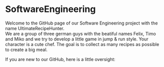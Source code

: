 # SoftwareEngineering                                                                                                                                   
Welcome to the GitHub page of our Software Engineering project with the name UltimateRecipeHunter.                                                          
We are a group of three german guys with the beatiful names Felix, Timo and Miko and we try to develop a little game in jump & run style. Your character is a cute chef. The goal is to collect as many recipes as possible to create a big meal.
                                                                                                                         
If you are new to our GitHub, here is a little oversight:
